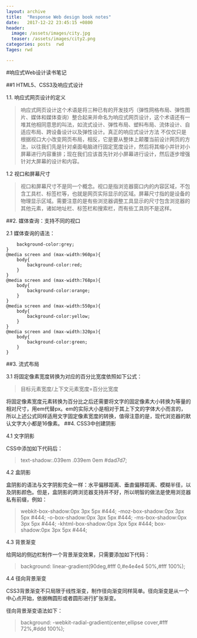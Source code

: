 ```yaml
---
layout: archive
title:  "Response Web design book notes"
date:   2017-12-22 23:45:15 +0800
header:
  image: /assets/images/city.jpg
  teaser: /assets/images/city2.png
categories: posts  rwd
Tages: rwd

---
```

#响应式Web设计读书笔记


##1 HTML5、CSS3及响应式设计

1.1. 响应式网页设计的定义
> 响应式网页设计这个术语是将三种已有的开发技巧（弹性网格布局、弹性图片、媒体和媒体查询）整合起来并命名为响应式网页设计，这个术语还有一堆其他相同意思的叫法，如流式设计、弹性布局、塑料布局、流体设计、自适应布局、跨设备设计以及弹性设计。真正的响应式设计方法 不仅仅只是根据视口大小改变网页布局，相反，它是要从整体上颠覆当前设计网页的方法，以往我们先是针对桌面电脑进行固定宽度设计，然后将其缩小并针对小屏幕进行内容重排；现在我们应该首先针对小屏幕进行设计，然后逐步增强针对大屏幕的设计和内容。

1.2 视口和屏幕尺寸

> 视口和屏幕尺寸不是同一个概念。视口是指浏览器窗口内的内容区域，不包含工具栏、标签栏等，也就是网页实际显示的区域。屏幕尺寸指的是设备的物理显示区域。需要注意的是有些浏览器调整工具显示的尺寸包含浏览器的其他元素，诸如地址栏、标签栏和搜索栏，而有些工具则不是这样。 

##2. 媒体查询：支持不同的视口 

2.1 媒体查询的语法：

```body{
    background-color:grey;
}
@media screen and (max-width:960px){
    body{
        background-color:red;
    }
}
@media screen and (max-width:768px){
    body{
        background-color:orange;
    }
}
@media screen and (max-width:550px){
    body{
        background-color:yellow;
    }
}
@media screen and (max-width:320px){
    body{
        background-color:green;
    }
}
```
##3. 流式布局

3.1 将固定像素宽度转换为对应的百分比宽度依照如下公式：

> 目标元素宽度/上下文元素宽度=百分比宽度

将固定像素宽度元素转换为百分比之后还需要将文字的固定像素大小转换为等量的相对尺寸，用em代替px。em的实际大小是相对于其上下文的字体大小而言的，所以上述公式同样适用文字固定像素宽度的转换，值得注意的是，现代浏览器的默认文字大小都是16像素。
##4. CSS3中创建阴影

4.1 文字阴影

CSS中添加如下代码后：
> text-shadow:.039em .039em 0em #dad7d7;

4.2 盒阴影

盒阴影的语法与文字阴影完全一样：水平偏移距离、垂直偏移距离、模糊半径，以及阴影颜色。但是，盒阴影的跨浏览器支持并不好，所以明智的做法是使用浏览器私有前缀，例如：
> webkit-box-shadow:0px 3px 5px #444;
-moz-box-shadow:0px 3px 5px #444;
-o-box-shadow:0px 3px 5px #444;
-ms-box-shadow:0px 3px 5px #444;
-khtml-box-shadow:0px 3px 5px #444;
box-shadow:0px 3px 5px #444;


4.3 背景渐变

给网站的侧边栏制作一个背景渐变效果，只需要添加如下代码：

> background: linear-gradient(90deg,#fff 0,#e4e4e4 50%,#fff 100%);


4.4 径向背景渐变

CSS3背景渐变不只局限于线性渐变，制作径向渐变同样简单。径向渐变是从一个中心点开始，依据椭圆形或者圆形进行扩张渐变。

径向背景渐变语法如下：

> background: -webkit-radial-gradient(center,ellipse cover,#fff 72%,#ddd 100%);
